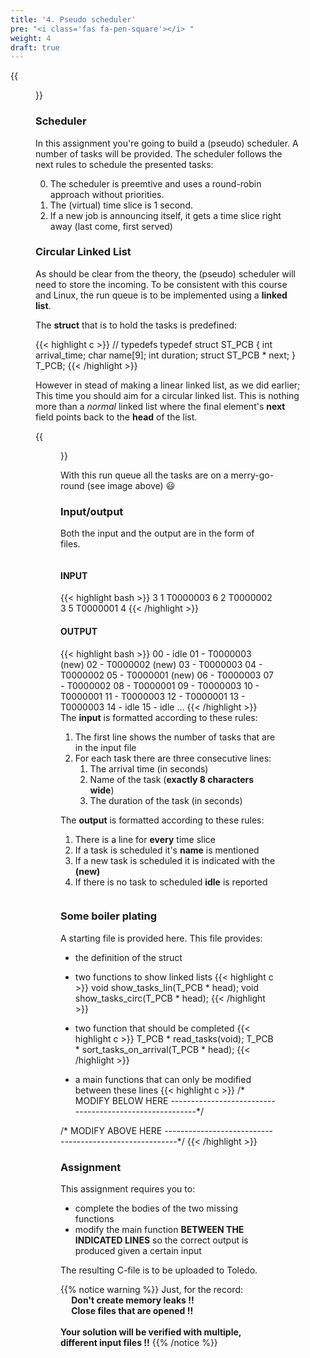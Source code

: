 ```yaml
---
title: '4. Pseudo scheduler'
pre: "<i class='fas fa-pen-square'></i> "
weight: 4
draft: true
---
```


{{<figure src="/img/ass4_sched/poepjee.jpg" title="image source: youtube.com">}}

### Scheduler
In this assignment you're going to build a (pseudo) scheduler. A number of tasks will be provided. The scheduler follows the next rules to schedule the presented tasks:

0. The scheduler is preemtive and uses a round-robin approach without priorities.
0. The (virtual) time slice is 1 second.
0. If a new job is announcing itself, it gets a time slice right away (last come, first served)


### Circular Linked List
As should be clear from the theory, the (pseudo) scheduler will need to store the incoming. To be consistent with this course and Linux, the run queue is to be implemented using a **linked list**.

The **struct** that is to hold the tasks is predefined:

{{< highlight c >}}
// typedefs
typedef struct ST_PCB {
  int arrival_time;
  char name[9];
  int duration;
  struct ST_PCB * next;
} T_PCB;
{{< /highlight >}}

However in stead of making a linear linked list, as we did earlier; This time you should aim for a circular linked list. This is nothing more than a *normal* linked list where the final element's **next** field points back to the **head** of the list.

{{<figure src="/img/ass4_sched/linear_vs_circular_ll.gif">}}

With this run queue all the tasks are on a merry-go-round (see image above) :smiley:


### Input/output
Both the input and the output are in the form of files.

<div class="multicolumn">
  <div class="column">
    <h4>INPUT</h4>
    {{< highlight bash >}}
3
1
T0000003
6
2
T0000002
3
5
T0000001
4
    {{< /highlight >}}
  </div>
  <div class="column">
    <h4>OUTPUT</h4>
    {{< highlight bash >}}
00 - idle
01 - T0000003 (new)
02 - T0000002 (new)
03 - T0000003
04 - T0000002
05 - T0000001 (new)
06 - T0000003
07 - T0000002
08 - T0000001
09 - T0000003
10 - T0000001
11 - T0000003
12 - T0000001
13 - T0000003
14 - idle
15 - idle
...
    {{< /highlight >}}
  </div>
</div>

<div class="multicolumn">
  <div class="column">
    The <b>input</b> is formatted according to these rules:
    <ol>
      <li>The first line shows the number of tasks that are in the input file</li>
      <li>For each task there are three consecutive lines:
        <ol>
          <li>The arrival time (in seconds)</li>
          <li>Name of the task (<b>exactly 8 characters wide</b>)</li>
          <li>The duration of the task (in seconds)</li>
        </ol>
      </li>
    </ol>
  </div>
  <div class="column">
    The <b>output</b> is formatted according to these rules:
    <ol>
      <li>There is a line for <b>every</b> time slice</li>
      <li>If a task is scheduled it's <b>name</b> is mentioned</li>
      <li>If a new task is scheduled it is indicated with the <b>(new)</b></li>
      <li>If there is no task to scheduled <b>idle</b> is reported</li>
    </ol>
  </div>
</div>

### Some boiler plating

A starting file is provided here. This file provides:

* the definition of the struct
* two functions to show linked lists
{{< highlight c >}}
void show_tasks_lin(T_PCB * head);
void show_tasks_circ(T_PCB * head);
{{< /highlight >}}

* two function that should be completed
{{< highlight c >}}
T_PCB * read_tasks(void);
T_PCB * sort_tasks_on_arrival(T_PCB * head);
{{< /highlight >}}

* a main functions that can only be modified between these lines
{{< highlight c >}}
/* MODIFY BELOW HERE --------------------------------------------------------*/

/* MODIFY ABOVE HERE --------------------------------------------------------*/
{{< /highlight >}}


### Assignment
This assignment requires you to:

* complete the bodies of the two missing functions
* modify the main function **BETWEEN THE INDICATED LINES** so the correct output is produced given a certain input



The resulting C-file is to be uploaded to Toledo.

{{% notice warning %}}
Just, for the record: </br>
  <span style="margin-left: 5%">**Don't create memory leaks !!**</span></br>
  <span style="margin-left: 5%">**Close files that are opened !!**</span></br></br>
**Your solution will be verified with multiple, different input files !!**
{{% /notice %}}